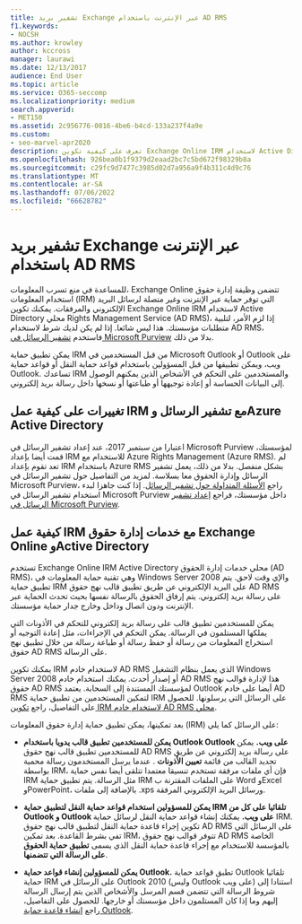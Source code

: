 ```yaml
---
title: تشفير بريد Exchange عبر الإنترنت باستخدام AD RMS
f1.keywords:
- NOCSH
ms.author: krowley
author: kccross
manager: laurawi
ms.date: 12/13/2017
audience: End User
ms.topic: article
ms.service: O365-seccomp
ms.localizationpriority: medium
search.appverid:
- MET150
ms.assetid: 2c956776-0016-4be6-b4cd-133a237f4a9e
ms.custom:
- seo-marvel-apr2020
description: تعرف على كيفية تكوين Exchange Online IRM لاستخدام Active Directory محلي Rights Management Service (AD RMS) لتلبية متطلبات مؤسستك.
ms.openlocfilehash: 926bea0b1f9379d2eaad2bc7c5bd672f98329b8a
ms.sourcegitcommit: c29fc9d7477c3985d02d7a956a9f4b311c4d9c76
ms.translationtype: MT
ms.contentlocale: ar-SA
ms.lasthandoff: 07/06/2022
ms.locfileid: "66628782"
---
```

# <a name="exchange-online-mail-encryption-with-ad-rms"></a>تشفير بريد Exchange عبر الإنترنت باستخدام AD RMS

للمساعدة في منع تسرب المعلومات، Exchange Online تتضمن وظيفة إدارة حقوق استخدام المعلومات (IRM) التي توفر حماية عبر الإنترنت وغير متصلة لرسائل البريد الإلكتروني والمرفقات. يمكنك تكوين Exchange Online IRM لاستخدام Active Directory محلي Rights Management Service (AD RMS)، إذا لزم الأمر، لتلبية متطلبات مؤسستك. هذا ليس شائعا. إذا لم يكن لديك شرط لاستخدام AD RMS، فاستخدم [تشفير الرسائل في Microsoft Purview](ome.md) بدلا من ذلك.

يمكن تطبيق حماية IRM من قبل المستخدمين في Microsoft Outlook أو Outlook على ويب، ويمكن تطبيقها من قبل المسؤولين باستخدام قواعد حماية النقل أو قواعد حماية Outlook. تساعدك IRM والمستخدمين على التحكم في الأشخاص الذين يمكنهم الوصول إلى البيانات الحساسة أو إعادة توجيهها أو طباعتها أو نسخها داخل رسالة بريد إلكتروني.
  
## <a name="changes-to-how-irm-works-with-message-encryption-and-azure-active-directory"></a>تغييرات على كيفية عمل IRM مع تشفير الرسائل وAzure Active Directory

اعتبارا من سبتمبر 2017، عند إعداد تشفير الرسائل في Microsoft Purview لمؤسستك، قمت أيضا بإعداد IRM للاستخدام مع Azure Rights Management (Azure RMS). لم تعد تقوم بإعداد IRM باستخدام Azure RMS بشكل منفصل. بدلا من ذلك، يعمل تشفير الرسائل وإدارة الحقوق معا بسلاسة. لمزيد من التفاصيل حول تشفير الرسائل في Microsoft Purview، راجع [الأسئلة المتداولة حول تشفير الرسائل](./ome-faq.yml). إذا كنت جاهزا لبدء استخدام تشفير الرسائل في Microsoft Purview داخل مؤسستك، فراجع [إعداد تشفير الرسائل في Microsoft Purview](./set-up-new-message-encryption-capabilities.md).
  
## <a name="how-irm-works-with-exchange-online-and-active-directory-rights-management-services"></a>كيفية عمل IRM مع خدمات إدارة حقوق Exchange Online وActive Directory

تستخدم Exchange Online IRM Active Directory محلي خدمات إدارة الحقوق (AD RMS)، وهي تقنية حماية المعلومات في Windows Server 2008 والإي وقت لاحق. يتم تطبيق حماية IRM على البريد الإلكتروني عن طريق تطبيق قالب نهج حقوق AD RMS على رسالة بريد إلكتروني. يتم إرفاق الحقوق بالرسالة نفسها بحيث تحدث الحماية عبر الإنترنت ودون اتصال وداخل وخارج جدار حماية مؤسستك.
  
يمكن للمستخدمين تطبيق قالب على رسالة بريد إلكتروني للتحكم في الأذونات التي يملكها المستلمون في الرسالة. يمكن التحكم في الإجراءات، مثل إعادة التوجيه أو استخراج المعلومات من رسالة أو حفظ رسالة أو طباعة رسالة من خلال تطبيق نهج حقوق AD RMS على الرسالة.
  
يمكنك تكوين IRM لاستخدام خادم AD RMS الذي يعمل بنظام التشغيل Windows Server 2008 أو إصدار أحدث. يمكنك استخدام خادم AD RMS هذا لإدارة قوالب نهج حقوق AD RMS لمؤسستك المستندة إلى السحابة. يعتمد Outlook أيضا على خادم AD RMS لتمكين المستخدمين من تطبيق حماية IRM على الرسائل التي يرسلونها. للحصول على التفاصيل، راجع [تكوين IRM لاستخدام خادم AD RMS محلي](configure-irm-to-use-an-on-premises-ad-rms-server.md).
  
بعد تمكينها، يمكن تطبيق حماية إدارة حقوق المعلومات (IRM) على الرسائل كما يلي:
  
- **يمكن للمستخدمين تطبيق قالب يدويا باستخدام Outlook Outlook على ويب.** يمكن للمستخدمين تطبيق قالب نهج حقوق AD RMS على رسالة بريد إلكتروني عن طريق تحديد القالب من قائمة **تعيين الأذونات** . عندما يرسل المستخدمون رسالة محمية بواسطة IRM، فإن أي ملفات مرفقة تستخدم تنسيقا معتمدا تتلقى أيضا نفس حماية IRM مثل الرسالة. يتم تطبيق حماية IRM على الملفات المقترنة ب Word وExcel وPowerPoint، بالإضافة إلى ملفات .xps ورسائل البريد الإلكتروني المرفقة.

- **يمكن للمسؤولين استخدام قواعد حماية النقل لتطبيق حماية IRM تلقائيا على كل من Outlook و Outlook على ويب.** يمكنك إنشاء قواعد حماية النقل لرسائل حماية IRM. تكوين إجراء قاعدة حماية النقل لتطبيق قالب نهج حقوق AD RMS على الرسائل التي تفي بشرط القاعدة. بعد تمكين IRM، تتوفر قوالب نهج حقوق AD RMS الخاصة بالمؤسسة للاستخدام مع إجراء قاعدة حماية النقل الذي يسمى **تطبيق حماية الحقوق على الرسالة التي تتضمنها**.

- **يمكن للمسؤولين إنشاء قواعد حماية Outlook.** تطبق قواعد حماية Outlook تلقائيا حماية IRM على الرسائل في Outlook 2010 (وليس Outlook على ويب) استنادا إلى شروط الرسالة التي تتضمن قسم المرسل والأشخاص الذين يتم إرسال الرسالة إليهم وما إذا كان المستلمون داخل مؤسستك أو خارجها. للحصول على التفاصيل، راجع [إنشاء قاعدة حماية Outlook](/exchange/create-an-outlook-protection-rule-exchange-2013-help).
